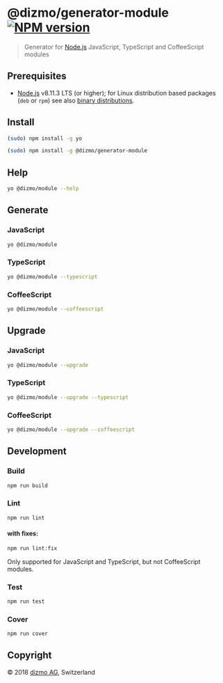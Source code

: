 # @dizmo/generator-module [![NPM version][npm-image]][npm-url]
> Generator for [Node.js] JavaScript, TypeScript and CoffeeScript modules

## Prerequisites

* [Node.js] v8.11.3 LTS (or higher); for Linux distribution based packages (`deb` or `rpm`) see also [binary distributions](https://github.com/nodesource/distributions).

## Install
```bash
(sudo) npm install -g yo
```
```bash
(sudo) npm install -g @dizmo/generator-module
```

## Help
```bash
yo @dizmo/module --help
```

## Generate
### JavaScript
```bash
yo @dizmo/module
```
### TypeScript
```bash
yo @dizmo/module --typescript
```
### CoffeeScript
```bash
yo @dizmo/module --coffeescript
```

## Upgrade
### JavaScript
```bash
yo @dizmo/module --upgrade
```
### TypeScript
```bash
yo @dizmo/module --upgrade --typescript
```
### CoffeeScript
```bash
yo @dizmo/module --upgrade --coffeescript
```

## Development
### Build
```sh
npm run build
```
### Lint
```sh
npm run lint
```
#### with fixes:
```sh
npm run lint:fix
```
Only supported for JavaScript and TypeScript, but not CoffeeScript modules.
### Test
```sh
npm run test
```
### Cover
```sh
npm run cover
```

## Copyright

 © 2018 [dizmo AG](http://dizmo.com/), Switzerland

[Node.js]: https://nodejs.org

[npm]: http://www.npmjs.com
[npm-image]: https://badge.fury.io/js/%40dizmo%2Fgenerator-module.svg
[npm-url]: https://npmjs.org/package/@dizmo/generator-module
